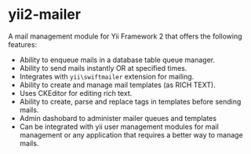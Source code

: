 # yii2-mailer

A mail management module for Yii Framework 2 that offers the following features:

- Ability to enqueue mails in a database table queue manager.
- Ability to send mails instantly OR at specified times.
- Integrates with `yii\swiftmailer` extension for mailing.
- Ability to create and manage mail templates (as RICH TEXT).
- Uses CKEditor for editing rich text.
- Ability to create, parse and replace tags in templates before sending mails.
- Admin dashobard to administer mailer queues and templates
- Can be integrated with yii user management modules for mail management or any application that requires a better way to manage mails.